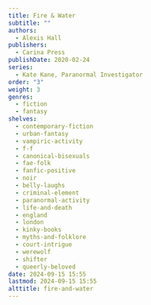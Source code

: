 ```yaml
---
title: Fire & Water
subtitle: ""
authors:
  - Alexis Hall
publishers:
  - Carina Press
publishDate: 2020-02-24
series:
  - Kate Kane, Paranormal Investigator
order: "3"
weight: 3
genres:
  - fiction
  - fantasy
shelves:
  - contemporary-fiction
  - urban-fantasy
  - vampiric-activity
  - f-f
  - canonical-bisexuals
  - fae-folk
  - fanfic-positive
  - noir
  - belly-laughs
  - criminal-element
  - paranormal-activity
  - life-and-death
  - england
  - london
  - kinky-books
  - myths-and-folklore
  - court-intrigue
  - werewolf
  - shifter
  - queerly-beloved
date: 2024-09-15 15:55
lastmod: 2024-09-15 15:55
alttitle: fire-and-water
---
```

